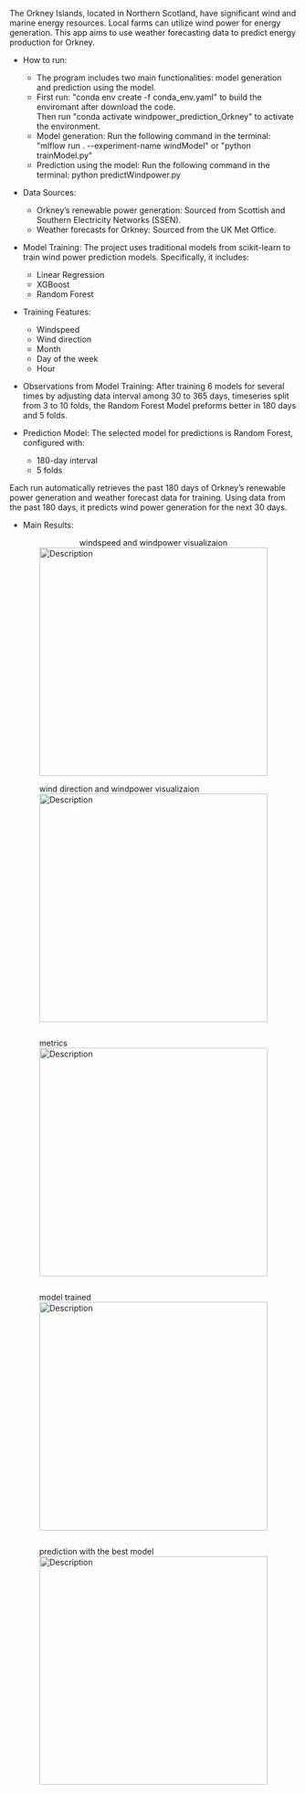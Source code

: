 The Orkney Islands, located in Northern Scotland, have significant wind and marine energy resources. Local farms can utilize wind power for energy generation. This app aims to use weather forecasting data to predict energy production for Orkney.

- How to run: 
  - The program includes two main functionalities: model generation and prediction using the model.
  - First run: "conda env create -f conda_env.yaml" to build the enviromant after download the code.<br/>
  Then run "conda activate windpower_prediction_Orkney" to activate the environment.
  - Model generation: Run the following command in the terminal:  "mlflow run . --experiment-name windModel" or "python trainModel.py"
  - Prediction using the model: Run the following command in the terminal:  python predictWindpower.py
  
- Data Sources:
  - Orkney’s renewable power generation: Sourced from Scottish and Southern Electricity Networks (SSEN).
  - Weather forecasts for Orkney: Sourced from the UK Met Office.

- Model Training:
The project uses traditional models from scikit-learn to train wind power prediction models. Specifically, it includes:
  - Linear Regression
  - XGBoost
  - Random Forest

- Training Features:
  - Windspeed
  - Wind direction
  - Month
  - Day of the week
  - Hour

- Observations from Model Training:
After training 6 models for several times by adjusting data interval among 30 to 365 days, timeseries split from 3 to 10 folds, the Random Forest Model preforms better in 180 days and 5 folds.

- Prediction Model:
The selected model for predictions is Random Forest, configured with:
  - 180-day interval
  - 5 folds

Each run automatically retrieves the past 180 days of Orkney’s renewable power generation and weather forecast data for training. Using data from the past 180 days, it predicts wind power generation for the next 30 days.

- Main Results:

<div style="display: flex; justify-content: center; align-items: center; flex-direction: column;">
windspeed and windpower visualizaion <br/>
<img src="draw/wind_speed_and_power_generation_2023.png" alt="Description" width="400"> 
  
wind direction and windpower visualizaion <br/>
<img src="draw/wind_direction and power generation in 2023.png" alt="Description" width="400">   

metrics <br/>
<img src="draw/metrics.png" alt="Description" width="400">  

model trained <br/>
<img src="draw/model_predictions-180d&5f.png" alt="Description" width="400">  

prediction with the best model<br/>
<img src="draw/wind_power_prediction_30days.png" alt="Description" width="400">    
</div>



